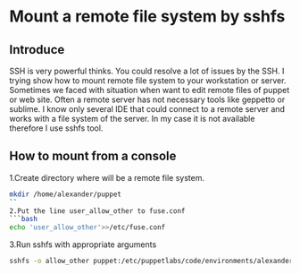 # Mount a remote file system by sshfs
## Introduce
SSH is very powerful thinks. You could resolve a lot of issues by the SSH.  I trying show how to mount remote file system to your workstation or server. 
Sometimes we faced with situation when want to edit remote files of puppet or web site. 
Often a remote server has not necessary tools like geppetto or sublime.  I know only several IDE that could connect to a remote server and works with a file system of the server. In my case it is not available therefore I use sshfs tool.
## How to mount from a console
1.Create directory where will be a remote file system.
```bash
mkdir /home/alexander/puppet
``
2.Put the line user_allow_other to fuse.conf
```bash
echo 'user_allow_other'>>/etc/fuse.conf
```
3.Run sshfs with appropriate arguments
```bash
sshfs -o allow_other puppet:/etc/puppetlabs/code/environments/alexander /home/alexnader/puppet
```
